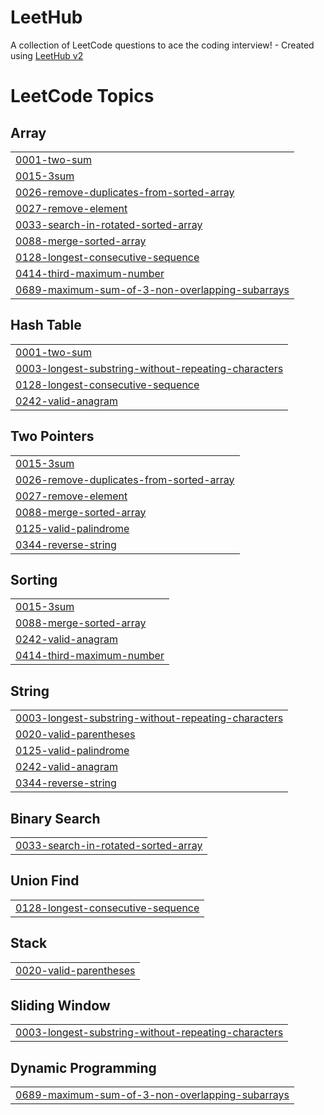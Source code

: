 # LeetHub
A collection of LeetCode questions to ace the coding interview! - Created using [LeetHub v2](https://github.com/arunbhardwaj/LeetHub-2.0)

<!---LeetCode Topics Start-->
# LeetCode Topics
## Array
|  |
| ------- |
| [0001-two-sum](https://github.com/akashc-hub/LeetHub/tree/master/0001-two-sum) |
| [0015-3sum](https://github.com/akashc-hub/LeetHub/tree/master/0015-3sum) |
| [0026-remove-duplicates-from-sorted-array](https://github.com/akashc-hub/LeetHub/tree/master/0026-remove-duplicates-from-sorted-array) |
| [0027-remove-element](https://github.com/akashc-hub/LeetHub/tree/master/0027-remove-element) |
| [0033-search-in-rotated-sorted-array](https://github.com/akashc-hub/LeetHub/tree/master/0033-search-in-rotated-sorted-array) |
| [0088-merge-sorted-array](https://github.com/akashc-hub/LeetHub/tree/master/0088-merge-sorted-array) |
| [0128-longest-consecutive-sequence](https://github.com/akashc-hub/LeetHub/tree/master/0128-longest-consecutive-sequence) |
| [0414-third-maximum-number](https://github.com/akashc-hub/LeetHub/tree/master/0414-third-maximum-number) |
| [0689-maximum-sum-of-3-non-overlapping-subarrays](https://github.com/akashc-hub/LeetHub/tree/master/0689-maximum-sum-of-3-non-overlapping-subarrays) |
## Hash Table
|  |
| ------- |
| [0001-two-sum](https://github.com/akashc-hub/LeetHub/tree/master/0001-two-sum) |
| [0003-longest-substring-without-repeating-characters](https://github.com/akashc-hub/LeetHub/tree/master/0003-longest-substring-without-repeating-characters) |
| [0128-longest-consecutive-sequence](https://github.com/akashc-hub/LeetHub/tree/master/0128-longest-consecutive-sequence) |
| [0242-valid-anagram](https://github.com/akashc-hub/LeetHub/tree/master/0242-valid-anagram) |
## Two Pointers
|  |
| ------- |
| [0015-3sum](https://github.com/akashc-hub/LeetHub/tree/master/0015-3sum) |
| [0026-remove-duplicates-from-sorted-array](https://github.com/akashc-hub/LeetHub/tree/master/0026-remove-duplicates-from-sorted-array) |
| [0027-remove-element](https://github.com/akashc-hub/LeetHub/tree/master/0027-remove-element) |
| [0088-merge-sorted-array](https://github.com/akashc-hub/LeetHub/tree/master/0088-merge-sorted-array) |
| [0125-valid-palindrome](https://github.com/akashc-hub/LeetHub/tree/master/0125-valid-palindrome) |
| [0344-reverse-string](https://github.com/akashc-hub/LeetHub/tree/master/0344-reverse-string) |
## Sorting
|  |
| ------- |
| [0015-3sum](https://github.com/akashc-hub/LeetHub/tree/master/0015-3sum) |
| [0088-merge-sorted-array](https://github.com/akashc-hub/LeetHub/tree/master/0088-merge-sorted-array) |
| [0242-valid-anagram](https://github.com/akashc-hub/LeetHub/tree/master/0242-valid-anagram) |
| [0414-third-maximum-number](https://github.com/akashc-hub/LeetHub/tree/master/0414-third-maximum-number) |
## String
|  |
| ------- |
| [0003-longest-substring-without-repeating-characters](https://github.com/akashc-hub/LeetHub/tree/master/0003-longest-substring-without-repeating-characters) |
| [0020-valid-parentheses](https://github.com/akashc-hub/LeetHub/tree/master/0020-valid-parentheses) |
| [0125-valid-palindrome](https://github.com/akashc-hub/LeetHub/tree/master/0125-valid-palindrome) |
| [0242-valid-anagram](https://github.com/akashc-hub/LeetHub/tree/master/0242-valid-anagram) |
| [0344-reverse-string](https://github.com/akashc-hub/LeetHub/tree/master/0344-reverse-string) |
## Binary Search
|  |
| ------- |
| [0033-search-in-rotated-sorted-array](https://github.com/akashc-hub/LeetHub/tree/master/0033-search-in-rotated-sorted-array) |
## Union Find
|  |
| ------- |
| [0128-longest-consecutive-sequence](https://github.com/akashc-hub/LeetHub/tree/master/0128-longest-consecutive-sequence) |
## Stack
|  |
| ------- |
| [0020-valid-parentheses](https://github.com/akashc-hub/LeetHub/tree/master/0020-valid-parentheses) |
## Sliding Window
|  |
| ------- |
| [0003-longest-substring-without-repeating-characters](https://github.com/akashc-hub/LeetHub/tree/master/0003-longest-substring-without-repeating-characters) |
## Dynamic Programming
|  |
| ------- |
| [0689-maximum-sum-of-3-non-overlapping-subarrays](https://github.com/akashc-hub/LeetHub/tree/master/0689-maximum-sum-of-3-non-overlapping-subarrays) |
<!---LeetCode Topics End-->